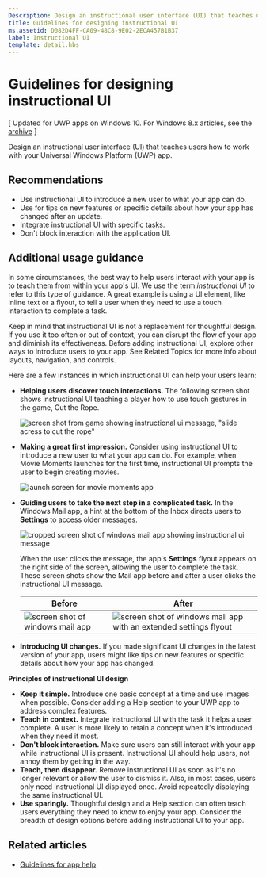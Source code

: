 ```yaml
---
Description: Design an instructional user interface (UI) that teaches users how to work with your Windows Store app.
title: Guidelines for designing instructional UI
ms.assetid: D082D4FF-CA09-48C8-9E02-2ECA457B1B37
label: Instructional UI
template: detail.hbs
---
```


# Guidelines for designing instructional UI


\[ Updated for UWP apps on Windows 10. For Windows 8.x articles, see the [archive](http://go.microsoft.com/fwlink/p/?linkid=619132) \]


Design an instructional user interface (UI) that teaches users how to work with your Universal Windows Platform (UWP) app.

## <span id="Recommendations"></span><span id="recommendations"></span><span id="RECOMMENDATIONS"></span>Recommendations


-   Use instructional UI to introduce a new user to what your app can do.
-   Use for tips on new features or specific details about how your app has changed after an update.
-   Integrate instructional UI with specific tasks.
-   Don't block interaction with the application UI.

## <span id="Additional_usage_guidance"></span><span id="additional_usage_guidance"></span><span id="ADDITIONAL_USAGE_GUIDANCE"></span>Additional usage guidance


In some circumstances, the best way to help users interact with your app is to teach them from within your app's UI. We use the term *instructional UI* to refer to this type of guidance. A great example is using a UI element, like inline text or a flyout, to tell a user when they need to use a touch interaction to complete a task.

Keep in mind that instructional UI is not a replacement for thoughtful design. If you use it too often or out of context, you can disrupt the flow of your app and diminish its effectiveness. Before adding instructional UI, explore other ways to introduce users to your app. See Related Topics for more info about layouts, navigation, and controls.

Here are a few instances in which instructional UI can help your users learn:

-   **Helping users discover touch interactions.** The following screen shot shows instructional UI teaching a player how to use touch gestures in the game, Cut the Rope.

    ![screen shot from game showing instructional ui message, "slide acress to cut the rope"](images/in-game-controls-3.png)

-   **Making a great first impression.** Consider using instructional UI to introduce a new user to what your app can do. For example, when Movie Moments launches for the first time, instructional UI prompts the user to begin creating movies.

    ![launch screen for movie moments app](images/instructional-ui-movie.png)

-   **Guiding users to take the next step in a complicated task.** In the Windows Mail app, a hint at the bottom of the Inbox directs users to **Settings** to access older messages.

    ![cropped screen shot of windows mail app showing instructional ui message](images/instructional-ui-mail-inbox.png)

    When the user clicks the message, the app's **Settings** flyout appears on the right side of the screen, allowing the user to complete the task. These screen shots show the Mail app before and after a user clicks the instructional UI message.

    | Before                                                               | After                                                                                                        |
    |----------------------------------------------------------------------|--------------------------------------------------------------------------------------------------------------|
    | ![screen shot of windows mail app](images/instructional-ui-mail.png) | ![screen shot of windows mail app with an extended settings flyout](images/instructional-ui-mail-flyout.png) |

     

-   **Introducing UI changes.** If you made significant UI changes in the latest version of your app, users might like tips on new features or specific details about how your app has changed.

**Principles of instructional UI design**

-   **Keep it simple.** Introduce one basic concept at a time and use images when possible. Consider adding a Help section to your UWP app to address complex features.
-   **Teach in context.** Integrate instructional UI with the task it helps a user complete. A user is more likely to retain a concept when it's introduced when they need it most.
-   **Don't block interaction.** Make sure users can still interact with your app while instructional UI is present. Instructional UI should help users, not annoy them by getting in the way.
-   **Teach, then disappear.** Remove instructional UI as soon as it's no longer relevant or allow the user to dismiss it. Also, in most cases, users only need instructional UI displayed once. Avoid repeatedly displaying the same instructional UI.
-   **Use sparingly.** Thoughtful design and a Help section can often teach users everything they need to know to enjoy your app. Consider the breadth of design options before adding instructional UI to your app.

## <span id="related_topics"></span>Related articles

* [Guidelines for app help](guidelines-for-app-help.md)
 

 






<!--HONumber=May16_HO4-->


